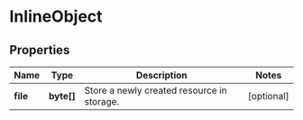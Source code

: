 
# InlineObject

## Properties
Name | Type | Description | Notes
------------ | ------------- | ------------- | -------------
**file** | **byte[]** | Store a newly created resource in storage. |  [optional]



